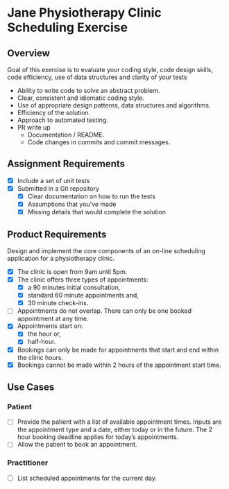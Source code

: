 # Jane Physiotherapy Clinic Scheduling Exercise

## Overview

Goal of this exercise is to evaluate your coding style, code design skills, code efficiency, use of data structures and clarity of your tests

- Ability to write code to solve an abstract problem.
- Clear, consistent and idiomatic coding style.
- Use of appropriate design patterns, data structures and algorithms.
- Efficiency of the solution.
- Approach to automated testing.
- PR write up
  - Documentation / README.
  - Code changes in commits and commit messages.

## Assignment Requirements

- [x] Include a set of unit tests
- [x] Submitted in a Git repository
    - [x] Clear documentation on how to run the tests
    - [x] Assumptions that you’ve made
    - [x] Missing details that would complete the solution

## Product Requirements

Design and implement the core components of an on-line scheduling application for a physiotherapy clinic.

- [x] The clinic is open from 9am until 5pm.
- [x] The clinic offers three types of appointments:
  - [x] a 90 minutes initial consultation, 
  - [x] standard 60 minute appointments and,
  - [x] 30 minute check-ins.
- [ ] Appointments do not overlap. There can only be one booked appointment at any time.
- [x] Appointments start on:
  - [x] the hour or,
  - [x] half-hour.
- [x] Bookings can only be made for appointments that start and end within the clinic hours.
- [x] Bookings cannot be made within 2 hours of the appointment start time.

## Use Cases

### Patient

- [ ] Provide the patient with a list of available appointment times. Inputs are the appointment type and a date, either today or in the future. The 2 hour booking deadline applies for today’s appointments.
- [ ] Allow the patient to book an appointment.

### Practitioner

- [ ] List scheduled appointments for the current day.

